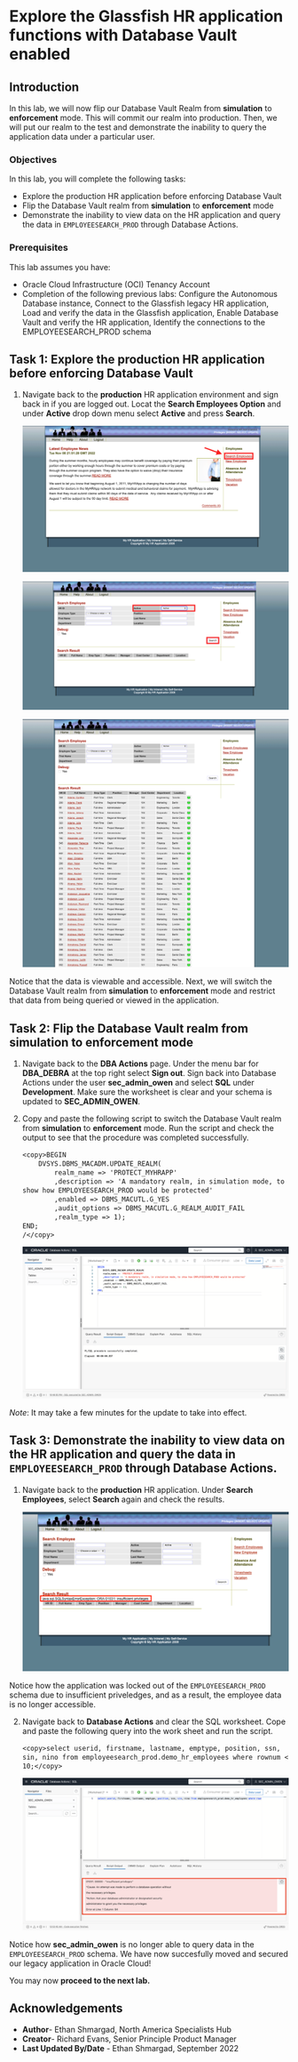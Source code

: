 # Explore the Glassfish HR application functions with Database Vault enabled 

## Introduction

In this lab, we will now flip our Database Vault Realm from **simulation** to **enforcement** mode. This will commit our realm into production. Then, we will put our realm to the test and demonstrate the inability to query the application data under a particular user.


### Objectives

In this lab, you will complete the following tasks:

- Explore the production HR application before enforcing Database Vault
- Flip the Database Vault realm from **simulation** to **enforcement** mode
- Demonstrate the inability to view data on the HR application and query the data in `EMPLOYEESEARCH_PROD` through Database Actions.

### Prerequisites

This lab assumes you have:
- Oracle Cloud Infrastructure (OCI) Tenancy Account
- Completion of the following previous labs: Configure the Autonomous Database instance, Connect to the Glassfish legacy HR application, Load and verify the data in the Glassfish application, Enable Database Vault and verify the HR application, Identify the connections to the EMPLOYEESEARCH_PROD schema

## Task 1: Explore the production HR application before enforcing Database Vault

1. Navigate back to the **production** HR application environment and sign back in if you are logged out. Locat the **Search Employees Option** and under **Active** drop down menu select **Active** and press **Search**.

	![Search employees](images/search-emp.png)

    ![Select active emp](images/select-active.png)

    ![Open myhrapp](images/verify-data.png)


Notice that the data is viewable and accessible. Next, we will switch the Database Vault realm from **simulation** to **enforcement** mode and restrict that data from being queried or viewed in the application.

## Task 2: Flip the Database Vault realm from simulation to enforcement mode

1. Navigate back to the **DBA Actions** page. Under the menu bar for **DBA_DEBRA** at the top right select **Sign out**. Sign back into Database Actions under the user **sec_admin_owen** and select **SQL** under **Development**. Make sure the worksheet is clear and your schema is updated to **SEC_ADMIN_OWEN**.

2. Copy and paste the following script to switch the Database Vault realm from **simulation** to **enforcement** mode. Run the script and check the output to see that the procedure was completed successfully.

	```
	<copy>BEGIN
		DVSYS.DBMS_MACADM.UPDATE_REALM(
			realm_name => 'PROTECT_MYHRAPP'
			,description => 'A mandatory realm, in simulation mode, to show how EMPLOYEESEARCH_PROD would be protected'
			,enabled => DBMS_MACUTL.G_YES
			,audit_options => DBMS_MACUTL.G_REALM_AUDIT_FAIL
			,realm_type => 1); 
	END;
	/</copy>
	```

	![Enforcement mode](images/enforcement-mode.png)

*Note*: It may take a few minutes for the update to take into effect.

## Task 3: Demonstrate the inability to view data on the HR application and query the data in `EMPLOYEESEARCH_PROD` through Database Actions.

1. Navigate back to the **production** HR application. Under **Search Employees**, select **Search** again and check the results.

	![Insufficient priveledges](images/insufficient-priveledge.png)

Notice how the application was locked out of the `EMPLOYEESEARCH_PROD` schema due to insufficient priveledges, and as a result, the employee data is no longer accessible.

2. Navigate back to **Database Actions** and clear the SQL worksheet. Cope and paste the following query into the work sheet and run the script.

	```
	<copy>select userid, firstname, lastname, emptype, position, ssn, sin, nino from employeesearch_prod.demo_hr_employees where rownum < 10;</copy>
	```

	![Insufficient db priveledges](images/db-insufficient-priveledge.png)

Notice how **sec_admin_owen** is no longer able to query data in the `EMPLOYEESEARCH_PROD` schema. We have now succesfully moved and secured our legacy application in Oracle Cloud!

You may now **proceed to the next lab.**

## Acknowledgements

- **Author**- Ethan Shmargad, North America Specialists Hub
- **Creator**- Richard Evans, Senior Principle Product Manager
- **Last Updated By/Date** - Ethan Shmargad, September 2022
